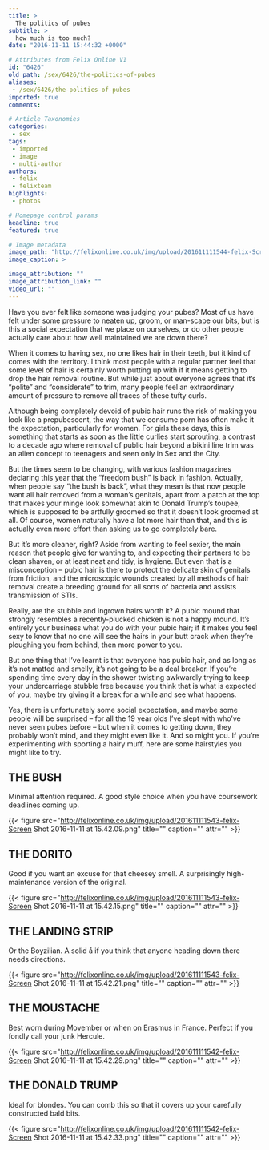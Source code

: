 ```yaml
---
title: >
  The politics of pubes
subtitle: >
  how much is too much?
date: "2016-11-11 15:44:32 +0000"

# Attributes from Felix Online V1
id: "6426"
old_path: /sex/6426/the-politics-of-pubes
aliases:
 - /sex/6426/the-politics-of-pubes
imported: true
comments:

# Article Taxonomies
categories:
 - sex
tags:
 - imported
 - image
 - multi-author
authors:
 - felix
 - felixteam
highlights:
 - photos

# Homepage control params
headline: true
featured: true

# Image metadata
image_path: "http://felixonline.co.uk/img/upload/201611111544-felix-Screen Shot 2016-11-11 at 15.44.03.png"
image_caption: >

image_attribution: ""
image_attribution_link: ""
video_url: ""
---
```


Have you ever felt like someone was judging your pubes? Most of us have felt under some pressure to neaten up, groom, or man-scape our bits, but is this a social expectation that we place on ourselves, or do other people actually care about how well maintained we are down there?

When it comes to having sex, no one likes hair in their teeth, but it kind of comes with the territory. I think most people with a regular partner feel that some level of hair is certainly worth putting up with if it means getting to drop the hair removal routine. But while just about everyone agrees that it’s “polite” and “considerate” to trim, many people feel an extraordinary amount of pressure to remove all traces of these tufty curls.

Although being completely devoid of pubic hair runs the risk of making you look like a prepubescent, the way that we consume porn has often make it the expectation, particularly for women. For girls these days, this is something that starts as soon as the little curlies start sprouting, a contrast to a decade ago where removal of public hair beyond a bikini line trim was an alien concept to teenagers and seen only in Sex and the City.

But the times seem to be changing, with various fashion magazines declaring this year that the “freedom bush” is back in fashion. Actually, when people say “the bush is back”, what they mean is that now people want all hair removed from a woman’s genitals, apart from a patch at the top that makes your minge look somewhat akin to Donald Trump’s toupee, which is supposed to be artfully groomed so that it doesn’t look groomed at all. Of course, women naturally have a lot more hair than that, and this is actually even more effort than asking us to go completely bare.

But it’s more cleaner, right? Aside from wanting to feel sexier, the main reason that people give for wanting to, and expecting their partners to be clean shaven, or at least neat and tidy, is hygiene. But even that is a misconception – pubic hair is there to protect the delicate skin of genitals from friction, and the microscopic wounds created by all methods of hair removal create a breeding ground for all sorts of bacteria and assists transmission of STIs.

Really, are the stubble and ingrown hairs worth it? A pubic mound that strongly resembles a recently-plucked chicken is not a happy mound. It’s entirely your business what you do with your pubic hair; if it makes you feel sexy to know that no one will see the hairs in your butt crack when they’re ploughing you from behind, then more power to you.

But one thing that I’ve learnt is that everyone has pubic hair, and as long as it’s not matted and smelly, it’s not going to be a deal breaker. If you’re spending time every day in the shower twisting awkwardly trying to keep your undercarriage stubble free because you think that is what is expected of you, maybe try giving it a break for a while and see what happens.

Yes, there is unfortunately some social expectation, and maybe some people will be surprised – for all the 19 year olds I’ve slept with who’ve never seen pubes before – but when it comes to getting down, they probably won’t mind, and they might even like it. And so might you.
If you’re experimenting with sporting a hairy muff, here are some hairstyles you might like to try.
## THE BUSH
Minimal attention required. A good style choice when you have coursework deadlines coming up.

{{< figure src="http://felixonline.co.uk/img/upload/201611111543-felix-Screen Shot 2016-11-11 at 15.42.09.png" title="" caption="" attr="" >}}

## THE DORITO
Good if you want an excuse for that cheesey smell. A surprisingly high-maintenance version of the original.

{{< figure src="http://felixonline.co.uk/img/upload/201611111543-felix-Screen Shot 2016-11-11 at 15.42.15.png" title="" caption="" attr="" >}}

## THE LANDING STRIP
Or the Boyzilian. A solid å if you think that anyone heading down there needs directions.

{{< figure src="http://felixonline.co.uk/img/upload/201611111543-felix-Screen Shot 2016-11-11 at 15.42.21.png" title="" caption="" attr="" >}}

## THE MOUSTACHE
Best worn during Movember or when on Erasmus in France. Perfect if you fondly call your junk Hercule.

{{< figure src="http://felixonline.co.uk/img/upload/201611111542-felix-Screen Shot 2016-11-11 at 15.42.29.png" title="" caption="" attr="" >}}

## THE DONALD TRUMP
Ideal for blondes. You can comb this so that it covers up your carefully constructed bald bits.

{{< figure src="http://felixonline.co.uk/img/upload/201611111542-felix-Screen Shot 2016-11-11 at 15.42.33.png" title="" caption="" attr="" >}}

